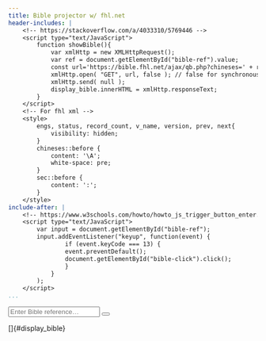 ```yaml
---
title: Bible projector w/ fhl.net
header-includes: |
    <!-- https://stackoverflow.com/a/4033310/5769446 -->
    <script type="text/JavaScript">
        function showBible(){
            var xmlHttp = new XMLHttpRequest();
            var ref = document.getElementById("bible-ref").value;
            const url='https://bible.fhl.net/ajax/qb.php?chineses=' + ref.slice(0, 1) + '&chap=' + ref.slice(1);
            xmlHttp.open( "GET", url, false ); // false for synchronous request
            xmlHttp.send( null );
            display_bible.innerHTML = xmlHttp.responseText;
        }
    </script>
    <!-- For fhl xml -->
    <style>
        engs, status, record_count, v_name, version, prev, next{
            visibility: hidden;
        }
        chineses::before {
            content: '\A';
            white-space: pre;
        }
        sec::before {
            content: ':';
        }
    </style>
include-after: |
    <!-- https://www.w3schools.com/howto/howto_js_trigger_button_enter.asp -->
    <script type="text/JavaScript">
        var input = document.getElementById("bible-ref");
        input.addEventListener("keyup", function(event) {
                if (event.keyCode === 13) {
                event.preventDefault();
                document.getElementById("bible-click").click();
                }
            }
        );
    </script>
...
```


<input type="text" placeholder="Enter Bible reference&hellip;" name="search" id="bible-ref">
<button type="button" onclick="showBible()" id="bible-click"><i class="fa fa-search"></i></button>

[]{#display_bible}
